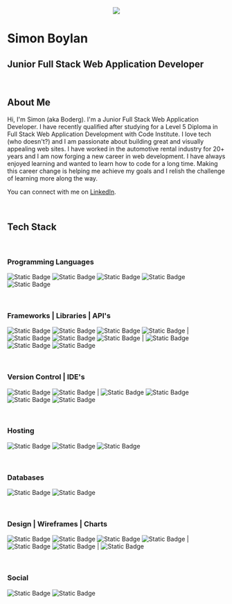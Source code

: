 <center>
  <img src="./assets/images/Boderg-neon.png">
</center>


# Simon Boylan

## Junior Full Stack Web Application Developer

<br>

## About Me

Hi, I'm Simon (aka Boderg). I'm a Junior Full Stack Web Application Developer.
              I have recently qualified after studying for a Level 5 Diploma in Full Stack Web Application Development with Code Institute.
              I love tech (who doesn't?) and I am passionate about building great and visually appealing web sites.
              I have worked in the automotive rental industry for 20+ years and I am now forging a new career in web development.
              I have always enjoyed learning and wanted to learn how to code for a long time. 
              Making this career change is helping me achieve my goals and I relish the challenge of learning more along the way.

You can connect with me on [LinkedIn](www.linkedin.com/in/simon-boylan).

<br>

## Tech Stack

<br>

### Programming Languages 
![Static Badge](https://img.shields.io/badge/HTML5-%233c3c3c?logo=html5&labelColor=%230d1117) 
![Static Badge](https://img.shields.io/badge/CSS3-%233c3c3c?logo=css3&logoColor=%231572b6&labelColor=%230d1117) 
![Static Badge](https://img.shields.io/badge/JavaScript-%233c3c3c?logo=javascript&labelColor=%230d1117) 
![Static Badge](https://img.shields.io/badge/Python-%233c3c3c?logo=python&labelColor=%230d1117)
![Static Badge](https://img.shields.io/badge/Markdown-%233c3c3c?logo=markdown&labelColor=%230d1117)


<br>

### Frameworks | Libraries | API's
![Static Badge](https://img.shields.io/badge/Bootstrap-%233c3c3c?logo=bootstrap&labelColor=%230d1117)
![Static Badge](https://img.shields.io/badge/Materialize-3c3c3c?logo=Materialize&labelColor=%230d1117)
![Static Badge](https://img.shields.io/badge/Flask-%233c3c3c?logo=Flask&logoColor=white&labelColor=%230d1117)
![Static Badge](https://img.shields.io/badge/Django-3c3c3c?logo=django&labelColor=0d1117)
|
![Static Badge](https://img.shields.io/badge/jQuery-%233c3c3c?logo=jquery&logoColor=%230769ad&labelColor=%230d1117)
![Static Badge](https://img.shields.io/badge/Jinja-3c3c3c?logo=jinja&labelColor=0d1117)
![Static Badge](https://img.shields.io/badge/Font%20Awesome-%233c3c3c?logo=fontawesome&labelColor=%230d1117)
|
![Static Badge](https://img.shields.io/badge/OpenWeatherMap-%233c3c3c?logo=openweathermap&labelColor=%230d1117)
![Static Badge](https://img.shields.io/badge/GoogleMaps-%233c3c3c?logo=googlemaps&labelColor=%230d1117)
![Static Badge](https://img.shields.io/badge/Stripe-%233c3c3c?logo=stripe&labelColor=%230d1117)

<br>

### Version Control | IDE's
![Static Badge](https://img.shields.io/badge/Git-%233c3c3c?logo=git&labelColor=%230d1117)
![Static Badge](https://img.shields.io/badge/GitHub-%233c3c3c?logo=github&labelColor=%230d1117)
|
![Static Badge](https://img.shields.io/badge/VSCode-%233c3c3c?logo=visualstudiocode&logoColor=%23007acc&labelColor=%230d1117)
![Static Badge](https://img.shields.io/badge/Gitpod-3c3c3c?logo=gitpod&labelColor=0d1117)
![Static Badge](https://img.shields.io/badge/CodeAnywhere-3c3c3c?logo=codeanywhere&labelColor=0d1117)
![Static Badge](https://img.shields.io/badge/ReplIt-%233c3c3c?logo=replit&labelColor=%230d1117)

<br>

### Hosting
![Static Badge](https://img.shields.io/badge/GitHubPages-%233c3c3c?logo=githubpages&labelColor=%230d1117)
![Static Badge](https://img.shields.io/badge/Heroku-3c3c3c?logo=Heroku&labelColor=%230d1117)
![Static Badge](https://img.shields.io/badge/AWS%20S3-%233c3c3c?logo=amazons3&logoColor=%23ffffff&labelColor=%230d1117)

<br>

### Databases
![Static Badge](https://img.shields.io/badge/PostgreSql-3c3c3c?logo=PostgreSql&labelColor=%230d1117)
![Static Badge](https://img.shields.io/badge/MongoDB-3c3c3c?logo=MongoDB&labelColor=%230d1117)

<br>

### Design | Wireframes | Charts
![Static Badge](https://img.shields.io/badge/Affinity%20Photo-%233c3c3c?logo=affinity%20photo&logoColor=%23f088ff&labelColor=%230d1117)
![Static Badge](https://img.shields.io/badge/Gimp-%233c3c3c?logo=gimp&logoColor=%235c5543&labelColor=%230d1117)
![Static Badge](https://img.shields.io/badge/Krita-%233c3c3c?logo=krita&labelColor=%230d1117)
![Static Badge](https://img.shields.io/badge/Inkscape-3c3c3c?logo=inkscape&labelColor=0d1117)
|
![Static Badge](https://img.shields.io/badge/Balsamiq-%233c3c3c?logo=balsamiq&labelColor=%230d1117)
![Static Badge](https://img.shields.io/badge/Pencil-%233c3c3c?logo=pencil&labelColor=%230d1117)
|
![Static Badge](https://img.shields.io/badge/Lucid%20Chart-3c3c3c?logo=Lucid%20Chart&labelColor=%230d1117)

<br>

### Social
![Static Badge](https://img.shields.io/badge/LinkedIn-%233c3c3c?logo=linkedin&logoColor=%230a66c2&labelColor=%230d1117)
![Static Badge](https://img.shields.io/badge/Slack-%233c3c3c?logo=slack&logoColor=%234a154b&labelColor=%230d1117)


<!--
**boderg/boderg** is a ✨ _special_ ✨ repository because its `README.md` (this file) appears on your GitHub profile.

Here are some ideas to get you started:

- 🔭 I’m currently working on ...
- 🌱 I’m currently learning ...
- 👯 I’m looking to collaborate on ...
- 🤔 I’m looking for help with ...
- 💬 Ask me about ...
- 📫 How to reach me: ...
- 😄 Pronouns: ...
- ⚡ Fun fact: ...
-->
